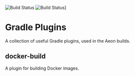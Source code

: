 
![Build Status](https://travis-ci.org/aeon-io/gradle-plugins.svg?branch=master)
![Build Status](https://drone.io/github.com/aeon-io/gradle-plugins/status.png)]


# Gradle Plugins

A collection of useful Gradle plugins, used in the Aeon builds.

## docker-build

A plugin for building Docker images.
